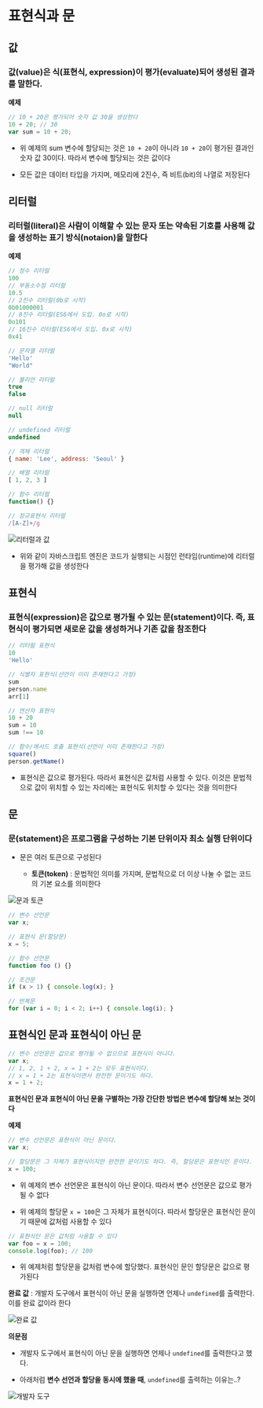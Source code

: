 # 표현식과 문

## 값

### 값(value)은 식(표현식, expression)이 평가(evaluate)되어 생성된 결과를 말한다.

**예제**

```js
// 10 + 20은 평가되어 숫자 값 30을 생성한다
10 + 20; // 30
var sum = 10 + 20;
```

- 위 예제의 sum 변수에 할당되는 것은 `10 + 20`이 아니라 `10 + 20`이 평가된 결과인 숫자 값 30이다. 따라서 변수에 할당되는 것은 값이다

- 모든 값은 데이터 타입을 가지며, 메모리에 2진수, 즉 비트(bit)의 나열로 저장된다

## 리터럴

### 리터럴(literal)은 사람이 이해할 수 있는 문자 또는 약속된 기호를 사용해 값을 생성하는 표기 방식(notaion)을 말한다

**예제**

```js
// 정수 리터럴
100
// 부동소수점 리터럴
10.5
// 2진수 리터럴(0b로 시작)
0b01000001
// 8진수 리터럴(ES6에서 도입. 0o로 시작)
0o101
// 16진수 리터럴(ES6에서 도입. 0x로 시작)
0x41

// 문자열 리터럴
'Hello'
"World"

// 불리언 리터럴
true
false

// null 리터럴
null

// undefined 리터럴
undefined

// 객체 리터럴
{ name: 'Lee', address: 'Seoul' }

// 배열 리터럴
[ 1, 2, 3 ]

// 함수 리터럴
function() {}

// 정규표현식 리터럴
/[A-Z]+/g
```

![리터럴과 값](https://user-images.githubusercontent.com/67866773/91010267-2b1d4500-e61d-11ea-978a-bb32faf3bf99.png)

- 위와 같이 자바스크립트 엔진은 코드가 실행되는 시점인 런타임(runtime)에 리터럴을 평가해 값을 생성한다

## 표현식

### 표현식(expression)은 값으로 평가될 수 있는 문(statement)이다. 즉, 표현식이 평가되면 새로운 값을 생성하거나 기존 값을 참조한다

```js
// 리터럴 표현식
10
'Hello'

// 식별자 표현식(선언이 이미 존재한다고 가정)
sum
person.name
arr[1]

// 연산자 표현식
10 + 20
sum = 10
sum !== 10

// 함수/메서드 호출 표현식(선언이 이미 존재한다고 가정)
square()
person.getName()
```

- 표현식은 값으로 평가된다. 따라서 표현식은 값처럼 사용할 수 있다. 이것은 문법적으로 값이 위치할 수 있는 자리에는 표현식도 위치할 수 있다는 것을 의미한다

## 문

### 문(statement)은 프로그램을 구성하는 기본 단위이자 최소 실행 단위이다

- 문은 여러 토큰으로 구성된다

  - **토큰(token)** : 문법적인 의미를 가지며, 문법적으로 더 이상 나눌 수 없는 코드의 기본 요소를 의미한다

![문과 토큰](https://user-images.githubusercontent.com/67866773/91011387-31142580-e61f-11ea-8794-8255c4abe324.png)

```js
// 변수 선언문
var x;

// 표현식 문(할당문)
x = 5;

// 함수 선언문
function foo () {}

// 조건문
if (x > 1) { console.log(x); }

// 반복문
for (var i = 0; i < 2; i++) { console.log(i); }
```

## 표현식인 문과 표현식이 아닌 문

```js
// 변수 선언문은 값으로 평가될 수 없으므로 표현식이 아니다.
var x;
// 1, 2, 1 + 2, x = 1 + 2는 모두 표현식이다.
// x = 1 + 2는 표현식이면서 완전한 문이기도 하다.
x = 1 + 2;
```

**표현식인 문과 표현식이 아닌 문을 구별하는 가장 간단한 방법은 변수에 할당해 보는 것이다**

**예제**

```js
// 변수 선언문은 표현식이 아닌 문이다.
var x;

// 할당문은 그 자체가 표현식이지만 완전한 문이기도 하다. 즉, 할당문은 표현식인 문이다.
x = 100;
```

- 위 예제의 변수 선언문은 표현식이 아닌 문이다. 따라서 변수 선언문은 값으로 평가될 수 없다

- 위 예제의 할당문 `x = 100`은 그 자체가 표현식이다. 따라서 할당문은 표현식인 문이기 때문에 값처럼 사용할 수 있다

```js
// 표현식인 문은 값처럼 사용할 수 있다
var foo = x = 100;
console.log(foo); // 100
```

- 위 예제처럼 할당문을 값처럼 변수에 할당했다. 표현식인 문인 할당문은 값으로 평가된다

**완료 값** : 개발자 도구에서 표현식이 아닌 문을 실행하면 언제나 `undefined`를 출력한다. 이를 완료 값이라 한다

![완료 값](https://user-images.githubusercontent.com/67866773/91011962-3887fe80-e620-11ea-8ee0-959f555a9411.png)

**의문점**

- 개발자 도구에서 표현식이 아닌 문을 실행하면 언제나 `undefined`를 출력한다고 했다.

- 아래처럼 **변수 선언과 할당을 동시에 했을 때**, `undefined`를 출력하는 이유는..?

![개발자 도구](https://user-images.githubusercontent.com/67866773/91060393-db16a080-e665-11ea-8184-fc96e252808c.PNG)


